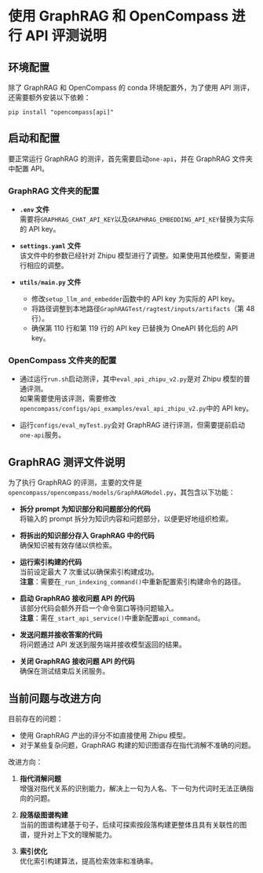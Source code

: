 # 使用 GraphRAG 和 OpenCompass 进行 API 评测说明

## 环境配置

除了 GraphRAG 和 OpenCompass 的 conda 环境配置外，为了使用 API 测评，还需要额外安装以下依赖：

`pip install "opencompass[api]"`

## 启动和配置

要正常运行 GraphRAG 的测评，首先需要启动`one-api`，并在 GraphRAG 文件夹中配置 API。

### GraphRAG 文件夹的配置

- **`.env` 文件**  
  需要将`GRAPHRAG_CHAT_API_KEY`以及`GRAPHRAG_EMBEDDING_API_KEY`替换为实际的 API key。

- **`settings.yaml` 文件**  
  该文件中的参数已经针对 Zhipu 模型进行了调整。如果使用其他模型，需要进行相应的调整。

- **`utils/main.py` 文件**  
  - 修改`setup_llm_and_embedder`函数中的 API key 为实际的 API key。  
  - 将路径调整到本地路径`GraphRAGTest/ragtest/inputs/artifacts`（第 48 行）。  
  - 确保第 110 行和第 119 行的 API key 已替换为 OneAPI 转化后的 API key。

### OpenCompass 文件夹的配置

- 通过运行`run.sh`启动测评，其中`eval_api_zhipu_v2.py`是对 Zhipu 模型的普通评测。  
  如果需要使用该评测，需要修改`opencompass/configs/api_examples/eval_api_zhipu_v2.py`中的 API key。

- 运行`configs/eval_myTest.py`会对 GraphRAG 进行评测，但需要提前启动`one-api`服务。

## GraphRAG 测评文件说明

为了执行 GraphRAG 的评测，主要的文件是`opencompass/opencompass/models/GraphRAGModel.py`，其包含以下功能：

- **拆分 prompt 为知识部分和问题部分的代码**  
  将输入的 prompt 拆分为知识内容和问题部分，以便更好地组织检索。

- **将拆出的知识部分存入 GraphRAG 中的代码**  
  确保知识被有效存储以供检索。

- **运行索引构建的代码**  
  当前设定最大 7 次重试以确保索引构建成功。  
  **注意**：需要在`_run_indexing_command()`中重新配置索引构建命令的路径。

- **启动 GraphRAG 接收问题 API 的代码**  
  该部分代码会额外开启一个命令窗口等待问题输入。  
  **注意**：需在`_start_api_service()`中重新配置`api_command`。

- **发送问题并接收答案的代码**  
  将问题通过 API 发送到服务端并接收模型返回的结果。

- **关闭 GraphRAG 接收问题 API 的代码**  
  确保在测试结束后关闭服务。

## 当前问题与改进方向

目前存在的问题：  
- 使用 GraphRAG 产出的评分不如直接使用 Zhipu 模型。  
- 对于某些复杂问题，GraphRAG 构建的知识图谱存在指代消解不准确的问题。

改进方向：  
1. **指代消解问题**  
   增强对指代关系的识别能力，解决上一句为人名、下一句为代词时无法正确指向的问题。

2. **段落级图谱构建**  
   当前的图谱构建基于句子，后续可探索按段落构建更整体且具有关联性的图谱，提升对上下文的理解能力。

3. **索引优化**  
   优化索引构建算法，提高检索效率和准确率。
